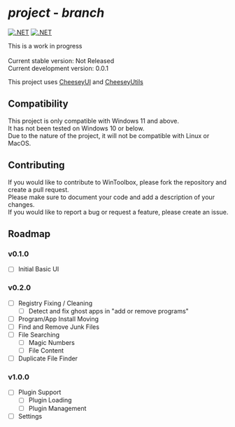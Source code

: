# _project_ - _branch_

[![.NET](https://github.com/CraigCraig/WinToolbox/actions/workflows/release.yml/badge.svg)](https://github.com/CraigCraig/WinToolbox/actions/workflows/release.yml)
[![.NET](https://github.com/CraigCraig/WinToolbox/actions/workflows/nightly.yml/badge.svg)](https://github.com/CraigCraig/WinToolbox/actions/workflows/nightly.yml) <br>

This is a work in progress<br><br>
Current stable version: Not Released<br>
Current development version: 0.0.1

This project uses [CheeseyUI](http://github.com/CraigCraig/CheeseyUI) and [CheeseyUtils](http://github.com/CraigCraig/CheeseyUtils)

## Compatibility
This project is only compatible with Windows 11 and above.<br>
It has not been tested on Windows 10 or below.<br>
Due to the nature of the project, it will not be compatible with Linux or MacOS.

## Contributing
If you would like to contribute to WinToolbox, please fork the repository and create a pull request.<br>
Please make sure to document your code and add a description of your changes.<br>
If you would like to report a bug or request a feature, please create an issue.<br>

## Roadmap
### v0.1.0
- [ ] Initial Basic UI
### v0.2.0
- [ ] Registry Fixing / Cleaning
    - [ ] Detect and fix ghost apps in "add or remove programs"
- [ ] Program/App Install Moving
- [ ] Find and Remove Junk Files
- [ ] File Searching
    - [ ] Magic Numbers
    - [ ] File Content
- [ ] Duplicate File Finder
### v1.0.0
- [ ] Plugin Support
    - [ ] Plugin Loading
    - [ ] Plugin Management
- [ ] Settings